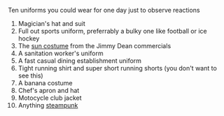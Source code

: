 Ten uniforms you could wear for one day just to observe reactions

1. Magician's hat and suit
1. Full out sports uniform, preferrably a bulky one like football or ice hockey
1. The [sun costume](http://rich.io/0H2H1P0a0V1k) from the Jimmy Dean commercials
1. A sanitation worker's uniform
1. A fast casual dining establishment uniform
1. Tight running shirt and super short running shorts (you don't want to see this)
1. A banana costume
1. Chef's apron and hat
1. Motocycle club jacket
1. Anything [steampunk](https://www.google.com/search?q=steampunk)

